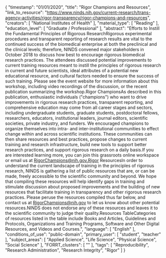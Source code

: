 {
    "timestamp": "01/01/2020",
    "title": "Rigor Champions and Resources",
    "link_to_resource": "https://www.ninds.nih.gov/current-research/trans-agency-activities/rigor-transparency/rigor-champions-and-resources",
    "creators": [
        "National Institutes of Health"
    ],
    "material_type": [
        "Reading"
    ],
    "education_level": [
        "Graduate / Professional"
    ],
    "abstract": "Efforts to Instill the Fundamental Principles of Rigorous ResearchRigorous experimental procedures and transparent reporting of research results are vital to the continued success of the biomedical enterprise at both the preclinical and the clinical levels; therefore, NINDS convened major stakeholders in October 2018 to discuss how best to encourage rigorous biomedical research practices. The attendees discussed potential improvements to current training resources meant to instill the principles of rigorous research in current and future scientists, ideal attributes of a potential new educational resource, and cultural factors needed to ensure the success of such training. Please see the event website for more information about this workshop, including video recordings of the discussion, or the recent publication summarizing the workshop.Rigor ChampionsAs described in this publication, enthusiastic individuals (\"champions\") who want to drive improvements in rigorous research practices, transparent reporting, and comprehensive education may come from all career stages and sectors, including undergraduate students, graduate students, postdoctoral fellows, researchers, educators, institutional leaders, journal editors, scientific societies, private industry, and funders. We encouraged champions to organize themselves into intra- and inter-institutional communities to effect change within and across scientific institutions. These communities can then share resources and best practices, propose changes to current training and research infrastructure, build new tools to support better research practices, and support rigorous research on a daily basis.If you are interested learning more, you can join this grassroots online workspace or email us at RigorChampions@nih.gov.Rigor ResourcesIn order to understand the current landscape of training in the principles of rigorous research, NINDS is gathering a list of public resources that are, or can be made, freely accessible to the scientific community and beyond. We hope that compiling these resources will help identify gaps in training and stimulate discussion about proposed improvements and the building of new resources that facilitate training in transparency and other rigorous research practices. Please peruse the resources compiled thus far below, and contact us at RigorChampions@nih.gov to let us know about other potential resources.NINDS does not endorse any of these resources and leaves it to the scientific community to judge their quality.Resources TableCategories of resources listed in the table include Books and Articles, Guidelines and Protocols, Organizations and Training Programs, Software and Other Digital Resources, and Videos and Courses.",
    "language": [
        "English"
    ],
    "conditions_of_use": "public-domain",
    "primary_user": [
        "student",
        "teacher"
    ],
    "subject_areas": [
        "Applied Science",
        "Life Science",
        "Physical Science",
        "Social Science"
    ],
    "FORRT_clusters": [
        ""
    ],
    "tags": [
        "Reproducibility",
        "Research Administration",
        "Research Integrity",
        "Rigor"
    ]
}